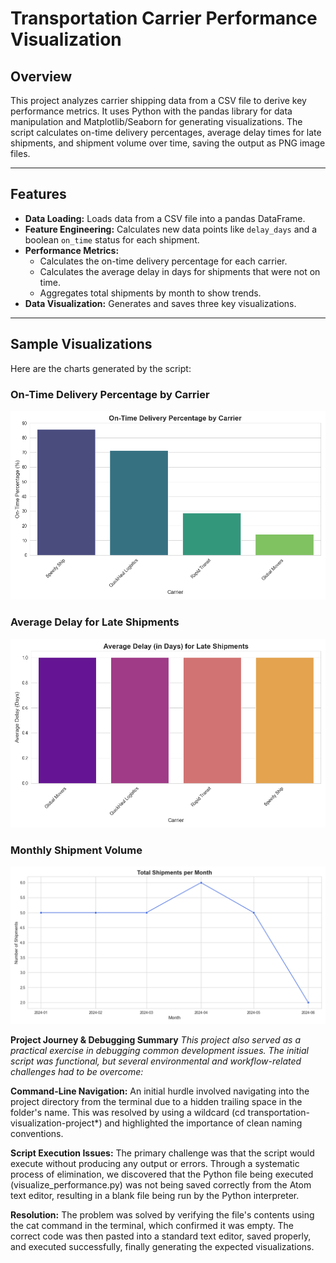 # Transportation Carrier Performance Visualization

## Overview

This project analyzes carrier shipping data from a CSV file to derive key performance metrics. It uses Python with the pandas library for data manipulation and Matplotlib/Seaborn for generating visualizations. The script calculates on-time delivery percentages, average delay times for late shipments, and shipment volume over time, saving the output as PNG image files.

---

## Features

- **Data Loading:** Loads data from a CSV file into a pandas DataFrame.
- **Feature Engineering:** Calculates new data points like `delay_days` and a boolean `on_time` status for each shipment.
- **Performance Metrics:**
  - Calculates the on-time delivery percentage for each carrier.
  - Calculates the average delay in days for shipments that were not on time.
  - Aggregates total shipments by month to show trends.
- **Data Visualization:** Generates and saves three key visualizations.

---

## Sample Visualizations

Here are the charts generated by the script:

### On-Time Delivery Percentage by Carrier
![On-Time Delivery Percentage](on_time_delivery_percentage.png)

### Average Delay for Late Shipments
![Average Carrier Delays](average_carrier_delays.png)

### Monthly Shipment Volume
![Monthly Shipment Trends](monthly_shipment_trends.png)

**Project Journey & Debugging Summary**
_This project also served as a practical exercise in debugging common development issues. The initial script was functional, but several environmental and workflow-related challenges had to be overcome:_

**Command-Line Navigation:** An initial hurdle involved navigating into the project directory from the terminal due to a hidden trailing space in the folder's name. This was resolved by using a wildcard (cd transportation-visualization-project*) and highlighted the importance of clean naming conventions.

**Script Execution Issues:** The primary challenge was that the script would execute without producing any output or errors. Through a systematic process of elimination, we discovered that the Python file being executed (visualize_performance.py) was not being saved correctly from the Atom text editor, resulting in a blank file being run by the Python interpreter.

**Resolution:** The problem was solved by verifying the file's contents using the cat command in the terminal, which confirmed it was empty. The correct code was then pasted into a standard text editor, saved properly, and executed successfully, finally generating the expected visualizations.
